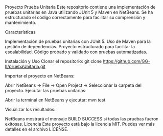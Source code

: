Proyecto Prueba Unitaria
Este repositorio contiene una implementación de pruebas unitarias en Java utilizando JUnit 5 y Maven en NetBeans. Se ha estructurado el código correctamente para facilitar su comprensión y mantenimiento.

Características

Implementación de pruebas unitarias con JUnit 5.
Uso de Maven para la gestión de dependencias.
Proyecto estructurado para facilitar la escalabilidad.
Código probado y validado con pruebas automatizadas.


Instalación y Uso
Clonar el repositorio:
git clone https://github.com/GG-II/pruebaUnitaria.git

Importar el proyecto en NetBeans:

Abrir NetBeans → File → Open Project → Seleccionar la carpeta del proyecto.
Ejecutar las pruebas unitarias:

Abrir la terminal en NetBeans y ejecutar:
mvn test

Visualizar los resultados:

NetBeans mostrará el mensaje BUILD SUCCESS si todas las pruebas fueron exitosas.
Licencia
Este proyecto está bajo la licencia MIT. Puedes ver más detalles en el archivo LICENSE.

